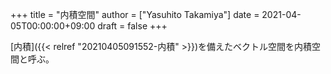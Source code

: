 +++
title = "内積空間"
author = ["Yasuhito Takamiya"]
date = 2021-04-05T00:00:00+09:00
draft = false
+++

[内積]({{< relref "20210405091552-内積" >}})を備えたベクトル空間を内積空間と呼ぶ。
